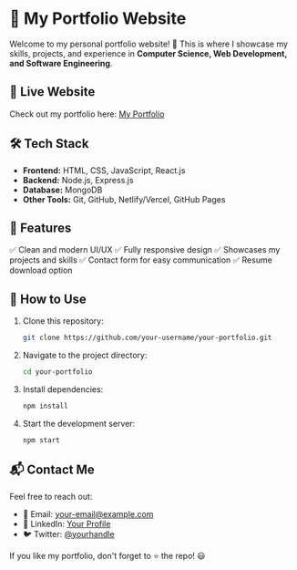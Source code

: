 # 🚀 My Portfolio Website

Welcome to my personal portfolio website! 🎉 This is where I showcase my skills, projects, and experience in **Computer Science, Web Development, and Software Engineering**.

## 🔗 Live Website
Check out my portfolio here: [My Portfolio](https://your-portfolio-link.com)

## 🛠️ Tech Stack
- **Frontend:** HTML, CSS, JavaScript, React.js
- **Backend:** Node.js, Express.js
- **Database:** MongoDB
- **Other Tools:** Git, GitHub, Netlify/Vercel, GitHub Pages

## 📂 Features
✅ Clean and modern UI/UX
✅ Fully responsive design
✅ Showcases my projects and skills
✅ Contact form for easy communication
✅ Resume download option

## 📝 How to Use
1. Clone this repository:
   ```sh
   git clone https://github.com/your-username/your-portfolio.git
   ```
2. Navigate to the project directory:
   ```sh
   cd your-portfolio
   ```
3. Install dependencies:
   ```sh
   npm install
   ```
4. Start the development server:
   ```sh
   npm start
   ```

## 📬 Contact Me
Feel free to reach out:
- 📧 Email: your-email@example.com
- 💼 LinkedIn: [Your Profile](https://linkedin.com/in/your-profile)
- 🐦 Twitter: [@yourhandle](https://twitter.com/yourhandle)

If you like my portfolio, don't forget to ⭐ the repo! 😃
